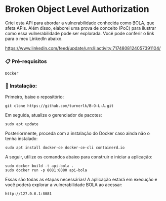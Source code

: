 # Broken Object Level Authorization

Criei esta API para abordar a vulnerabilidade conhecida como BOLA, que afeta APIs. Além disso, elaborei uma prova de conceito (PoC) para ilustrar como essa vulnerabilidade pode ser explorada. Você pode conferir o link para o meu LinkedIn abaixo.

https://www.linkedin.com/feed/update/urn:li:activity:7174808124057391104/

### 📋 Pré-requisitos
```
Docker
```
### 🔧 Instalação:
Primeiro, baixe o repositório:
```
git clone https://github.com/turnerlk/B-O-L-A.git
```
Em seguida, atualize o gerenciador de pacotes:

```
sudo apt update
```

Posteriormente, proceda com a instalação do Docker caso ainda não o tenha instalado:

```
sudo apt install docker-ce docker-ce-cli containerd.io
```

A seguir, utilize os comandos abaixo para construir e iniciar a aplicação:

```
sudo docker build -t api-bola .
sudo docker run -p 8081:8080 api-bola
```
Essas são todas as etapas necessárias! A aplicação estará em execução e você poderá explorar a vulnerabilidade BOLA ao acessar:

```
http://127.0.0.1:8081
```


